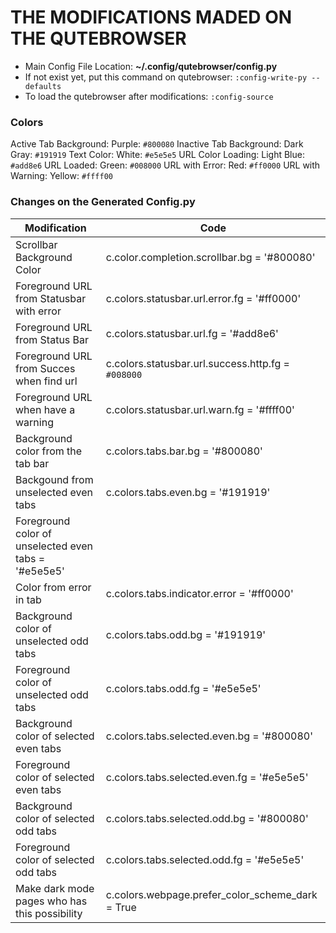 # THE MODIFICATIONS MADED ON THE QUTEBROWSER


* Main Config File Location: **~/.config/qutebrowser/config.py**
* If not exist yet, put this command on qutebrowser: `:config-write-py --defaults`
* To load the qutebrowser after modifications: `:config-source`

### Colors

Active Tab Background: Purple: `#800080`
Inactive Tab Background: Dark Gray: `#191919`
Text Color: White: `#e5e5e5`
URL Color Loading: Light Blue: `#add8e6`
URL Loaded: Green: `#008000`
URL with Error: Red: `#ff0000`
URL with Warning: Yellow: `#ffff00`

### Changes on the Generated Config.py


| Modification | Code |
|---|---|
|Scrollbar Background Color|c.color.completion.scrollbar.bg = '#800080'
|Foreground URL from Statusbar with error|c.colors.statusbar.url.error.fg = '#ff0000'
|Foreground URL from Status Bar|c.colors.statusbar.url.fg = '#add8e6'
|Foreground URL from Succes when find url|c.colors.statusbar.url.success.http.fg = `#008000`
|Foreground URL when have a warning|c.colors.statusbar.url.warn.fg = '#ffff00'  
|Background color from the tab bar|c.colors.tabs.bar.bg = '#800080'
|Backgound from unselected even tabs|c.colors.tabs.even.bg = '#191919'
|Foreground color of unselected even tabs = '#e5e5e5'
|Color from error in tab|c.colors.tabs.indicator.error = '#ff0000'
|Background color of unselected odd tabs|c.colors.tabs.odd.bg = '#191919'
|Foreground color of unselected odd tabs|c.colors.tabs.odd.fg = '#e5e5e5'
|Background color of selected even tabs|c.colors.tabs.selected.even.bg = '#800080'
|Foreground color of selected even tabs|c.colors.tabs.selected.even.fg = '#e5e5e5'
|Background color of selected odd tabs|c.colors.tabs.selected.odd.bg = '#800080'
|Foreground color of selected odd tabs|c.colors.tabs.selected.odd.fg = '#e5e5e5'
|Make dark mode pages who has this possibility|c.colors.webpage.prefer_color_scheme_dark = True
